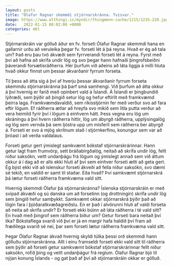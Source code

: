 ```yaml
---
layout: posts
title: "Ólafur Ragnar skemmdi stjórnarskránna. Tvisvar."
image: https://www.althingi.is/myndir/thingmenn-cache/1215/1215-220.jpg
date:   2022-01-15 08:02:00 +0000
categories: mbl
---
```

Stjórnarskráin var gölluð áður en fv. forseti Ólafur Ragnar skemmdi hana en gallarnir urðu að veruleika þegar fv. forseti lét á þá reyna. Hvað er ég að tala um? Það eru þau tvö ákvæði sem fyrrverandi forseti lét á reyna. Fyrst með því að hafna að skrifa undir lög og svo þegar hann hafnaði þingrofsbeiðni þáverandi forsætisráðherra. Hér þurfum við aðeins að láta liggja á milli hluta hvað okkur finnst um þessar ákvarðanir fyrrum forseta.

Til þess að átta sig á því af hverju þessar ákvarðanir fyrrum forseta skemmdu stjórnarskránna þá þarf smá samhengi. Við þurfum að átta okkur á því hvernig er farið með opinbert vald á Íslandi. Á Íslandi er þingbundið lýðræði, sem þýðir að þingið setur lög og hefur eftirlit með framkvæmd þeirra laga. Framkvæmdavaldið, sem ríkisstjórnin fer með verður svo að fara eftir lögum. Ef ráðherra ætlar að hreyfa svo mikið sem litla putta verður að vera heimild fyrir því í lögum á einhvern hátt. Þess vegna eru lög um skráningu á því hvern ráðherra hittir, lög um ábyrgð ráðherra, upplýsingalög og lög sem vernda þá sem ljóstra upp um misferli sem ráðherra ber ábyrgð á. Forseti er svo á mjög skrítnum stað í stjórnkerfinu, konungur sem var að þróast í að verða valdalaus. 

Forseti getur gert ýmislegt samkvæmt bókstaf stjórnarskrárinnar. Hann getur lagt fram frumvörp, sett bráðabirgðalög, neitað að skrifa undir lög, fellt niður saksókn, veitt undanþágu frá lögum og ýmislegt annað sem við áttum okkur á í dag að er alls ekki hluti af því sem einhver forseti ætti að geta gert. Ég býst ekki við að íslenskur forseti ákveði að fella niður saksókn, svo dæmi sé tekið, en valdið er samt til staðar. Eða hvað? Því samkvæmt stjórnarskrá þá lætur forseti ráðherra framkvæma vald sitt. 

Hvernig skemmdi Ólafur þá stjórnarskránna? Íslenska stjórnarskráin er með svipað ákvæði og sú danska um að forsetinn (og drottningin) skrifa undir lög sem þingið hefur samþykkt. Samkvæmt okkar stjórnarskrá þýðir það að lögin fara í þjóðaratkvæðagreiðslu. En er það í alvörunni hluti af valdi forseta að neita að skrifa undir? Er forseti ekki búinn að láta ráðherra í té vald sitt? En hvað með þingrof sem ráðherra biður um? Getur forseti bara neitað því líka? Bókstaflega svarið við því er já en margir hafa haldið því fram að fræðilega svarið sé nei, þar sem forseti lætur ráðherra framkvæma vald sitt.

Þegar Ólafur Ragnar ákvað hvernig skyldi túlka þessi orð skemmdi hann gölluðu stjórnarskránna. Allt í einu framseldi forseti ekki vald sitt til ráðherra sem þýðir að forseti getur samkvæmt bókstaf stjórnarskrárinnar fellt niður saksókn, rofið þing og veitt undanþágur frá reglum. Ólafur Ragnar bjó til nýjan konung Íslands - og gat það af því að stjórnarskráin okkar er gölluð.
